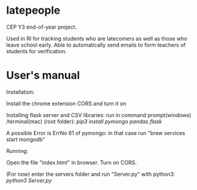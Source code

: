 # latepeople

CEP Y3 end-of-year project. 

Used in RI for tracking students who are latecomers as well as those who leave school early. Able to automatically send emails to form teachers of students for verification.   

# User's manual

Installation:

Install the chrome extension CORS and turn it on

Installing flask server and CSV libraries: run in command prompt(windows) /terminal(mac) (root folder): _pip3 install pymongo pandas flask_

A possible Error is ErrNo 61 of pymongo: in that case run "brew services start mongodb"

Running:

Open the file "index.html" in browser. Turn on CORS. 

(For now) enter the servers folder and run "Server.py" with python3: _python3 Server.py_

